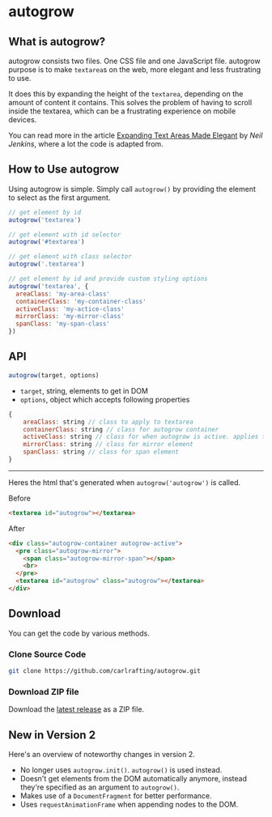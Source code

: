 # autogrow

## What is autogrow?

autogrow consists two files. One CSS file and one JavaScript file. autogrow purpose is to make `textarea`s on the web, more elegant and less frustrating to use.

It does this by expanding the height of the `textarea`, depending on the amount of content it contains. This solves the problem of having to scroll inside the textarea, which can be a frustrating experience on mobile devices.

You can read more in the article [Expanding Text Areas Made Elegant](http://www.alistapart.com/articles/expanding-text-areas-made-elegant/) by _Neil Jenkins_, where a lot the code is adapted from.

## How to Use autogrow

Using autogrow is simple. Simply call `autogrow()` by providing the element to select as the first argument.

```js
// get element by id
autogrow('textarea')

// get element with id selector
autogrow('#textarea')

// get element with class selector
autogrow('.textarea')

// get element by id and provide custom styling options
autogrow('textarea', {
  areaClass: 'my-area-class'
  containerClass: 'my-container-class'
  activeClass: 'my-actice-class'
  mirrorClass: 'my-mirror-class'
  spanClass: 'my-span-class'
})
```

## API

```js
autogrow(target, options)
```
* `target`, string, elements to get in DOM
* `options`, object which accepts following properties
```js
{
    areaClass: string // class to apply to textarea
    containerClass: string // class for autogrow container
    activeClass: string // class for when autogrow is active. applies to container
    mirrorClass: string // class for mirror element
    spanClass: string // class for span element
}
```

---

Heres the html that's generated when `autogrow('autogrow')` is called.

Before
```html
<textarea id="autogrow"></textarea>
```

After
```html
<div class="autogrow-container autogrow-active">
  <pre class="autogrow-mirror">
    <span class="autogrow-mirror-span"></span>
    <br>
  </pre>
  <textarea id="autogrow" class="autogrow"></textarea>
</div>
```


## Download

You can get the code by various methods.

### Clone Source Code

```bash
git clone https://github.com/carlrafting/autogrow.git
```

### Download ZIP file

Download the [latest release](https://github.com/carlrafting/autogrow/releases/latest) as a ZIP file.

## New in Version 2

Here's an overview of noteworthy changes in version 2.

* No longer uses `autogrow.init()`. `autogrow()` is used instead.
* Doesn't get elements from the DOM automatically anymore, instead they're specified as an argument to `autogrow()`.
* Makes use of a `DocumentFragment` for better performance.
* Uses `requestAnimationFrame` when appending nodes to the DOM.
